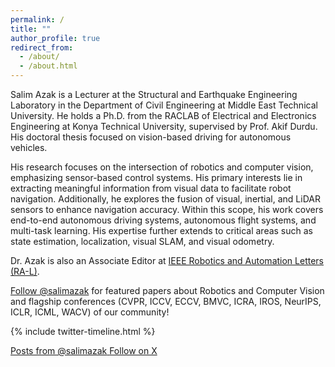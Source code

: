 ```yaml
---
permalink: /
title: ""
author_profile: true
redirect_from: 
  - /about/
  - /about.html
---
```


Salim Azak is a Lecturer at the Structural and Earthquake Engineering Laboratory in the Department of Civil Engineering at Middle East Technical University. He holds a Ph.D. from the RACLAB of Electrical and Electronics Engineering at Konya Technical University, supervised by Prof. Akif Durdu. His doctoral thesis focused on vision-based driving for autonomous vehicles.

His research focuses on the intersection of robotics and computer vision, emphasizing sensor-based control systems. His primary interests lie in extracting meaningful information from visual data to facilitate robot navigation. Additionally, he explores the fusion of visual, inertial, and LiDAR sensors to enhance navigation accuracy. Within this scope, his work covers end-to-end autonomous driving systems, autonomous flight systems, and multi-task learning. His expertise further extends to critical areas such as state estimation, localization, visual SLAM, and visual odometry.

Dr. Azak is also an Associate Editor at [IEEE Robotics and Automation Letters (RA-L)](https://www.ieee-ras.org/publications/ra-l).  

<a class="twitter-follow-button" href="https://twitter.com/salimazak">Follow @salimazak</a> <span>for featured papers about Robotics and Computer Vision and flagship conferences (CVPR, ICCV, ECCV, BMVC, ICRA, IROS, NeurIPS, ICLR, ICML, WACV) of our community!</span>  

<!--# News-->
{% include twitter-timeline.html %}

<div id="twitter-feed-container">
    <a href="https://twitter.com/salimazak" target="_blank" class="twitter-feed-header">
        <span>Posts from @salimazak</span>
        <span class="follow-text">Follow on X</span>
    </a>
    <div id="twitter-feed"></div>
</div>

<script>
fetch('/_pages/tweets.json')
    .then(response => {
        if (!response.ok) {
            throw new Error('Network response was not ok');
        }
        return response.json();
    })
    .then(data => {
        const twitterFeed = document.getElementById('twitter-feed');
        data.forEach(tweet => {
            const tweetElement = document.createElement('div');
            tweetElement.className = 'tweet';
            tweetElement.innerHTML = `
                <div class="tweet-header">
                    <img src="${tweet.profile_image_url}" alt="Profile Image" class="profile-image">
                    <a href="https://twitter.com/${tweet.username}" target="_blank" class="username">@${tweet.username}</a>
                    <span class="tweet-date">${new Date(tweet.created_at).toLocaleString()}</span>
                </div>
                <p>${tweet.text.replace(/(@\w+)/g, '<a href="https://twitter.com/$1" target="_blank">$1</a>')
                               .replace(/(#\w+)/g, '<a href="https://twitter.com/hashtag/$1" target="_blank">$1</a>')
                               .replace(/(https?:\/\/[^\s]+)/g, '<a href="$1" target="_blank">$1</a>')}</p>
            `;
            twitterFeed.appendChild(tweetElement);
        });
    })
    .catch(error => {
        console.error('There was a problem with the fetch operation:', error);
    });
</script>

<style>
    #twitter-feed {
        max-width: 600px;
        margin: 0 auto;
        font-family: Arial, sans-serif;
    }
    .tweet {
        border: 1px solid #e1e8ed;
        border-radius: 5px;
        padding: 10px;
        margin: 10px 0;
        background-color: #f5f8fa;
    }
    .tweet-header {
        display: flex;
        align-items: center;
        margin-bottom: 5px;
    }
    .profile-image {
        width: 40px;
        height: 40px;
        border-radius: 50%;
        margin-right: 10px;
    }
    .username {
        font-weight: bold;
        color: #1DA1F2;
        text-decoration: none;
        margin-right: 10px;
    }
    .username:hover {
        text-decoration: underline;
    }
    .tweet-date {
        color: #657786;
        font-size: 0.9em;
    }
    .tweet p {
        margin: 0;
    }
</style>

<style>
    #twitter-feed {
        max-width: 600px;
        margin: 0 auto;
        font-family: Arial, sans-serif;
    }
    .tweet {
        border: 1px solid #e1e8ed;
        border-radius: 5px;
        padding: 10px;
        margin: 10px 0;
        background-color: #f5f8fa;
    }
    .tweet-header {
        display: flex;
        align-items: center;
        margin-bottom: 5px;
    }
    .profile-image {
        width: 40px;
        height: 40px;
        border-radius: 50%;
        margin-right: 10px;
    }
    .username {
        font-weight: bold;
        color: #1DA1F2;
        text-decoration: none;
        margin-right: 10px;
    }
    .username:hover {
        text-decoration: underline;
    }
    .tweet-date {
        color: #657786;
        font-size: 0.9em;
    }
    .tweet p {
        margin: 0;
    }
</style>


<!--A data-driven personal website
======
Like many other Jekyll-based GitHub Pages templates, Academic Pages makes you separate the website's content from its form. The content & metadata of your website are in structured markdown files, while various other files constitute the theme, specifying how to transform that content & metadata into HTML pages. You keep these various markdown (.md), YAML (.yml), HTML, and CSS files in a public GitHub repository. Each time you commit and push an update to the repository, the [GitHub pages](https://pages.github.com/) service creates static HTML pages based on these files, which are hosted on GitHub's servers free of charge.

Many of the features of dynamic content management systems (like Wordpress) can be achieved in this fashion, using a fraction of the computational resources and with far less vulnerability to hacking and DDoSing. You can also modify the theme to your heart's content without touching the content of your site. If you get to a point where you've broken something in Jekyll/HTML/CSS beyond repair, your markdown files describing your talks, publications, etc. are safe. You can rollback the changes or even delete the repository and start over -- just be sure to save the markdown files! Finally, you can also write scripts that process the structured data on the site, such as [this one](https://github.com/academicpages/academicpages.github.io/blob/master/talkmap.ipynb) that analyzes metadata in pages about talks to display [a map of every location you've given a talk](https://academicpages.github.io/talkmap.html).

Getting started
======
1. Register a GitHub account if you don't have one and confirm your e-mail (required!)
1. Fork [this repository](https://github.com/academicpages/academicpages.github.io) by clicking the "fork" button in the top right. 
1. Go to the repository's settings (rightmost item in the tabs that start with "Code", should be below "Unwatch"). Rename the repository "[your GitHub username].github.io", which will also be your website's URL.
1. Set site-wide configuration and create content & metadata (see below -- also see [this set of diffs](http://archive.is/3TPas) showing what files were changed to set up [an example site](https://getorg-testacct.github.io) for a user with the username "getorg-testacct")
1. Upload any files (like PDFs, .zip files, etc.) to the files/ directory. They will appear at https://[your GitHub username].github.io/files/example.pdf.  
1. Check status by going to the repository settings, in the "GitHub pages" section

Site-wide configuration
------
The main configuration file for the site is in the base directory in [_config.yml](https://github.com/academicpages/academicpages.github.io/blob/master/_config.yml), which defines the content in the sidebars and other site-wide features. You will need to replace the default variables with ones about yourself and your site's github repository. The configuration file for the top menu is in [_data/navigation.yml](https://github.com/academicpages/academicpages.github.io/blob/master/_data/navigation.yml). For example, if you don't have a portfolio or blog posts, you can remove those items from that navigation.yml file to remove them from the header. 

Create content & metadata
------
For site content, there is one markdown file for each type of content, which are stored in directories like _publications, _talks, _posts, _teaching, or _pages. For example, each talk is a markdown file in the [_talks directory](https://github.com/academicpages/academicpages.github.io/tree/master/_talks). At the top of each markdown file is structured data in YAML about the talk, which the theme will parse to do lots of cool stuff. The same structured data about a talk is used to generate the list of talks on the [Talks page](https://academicpages.github.io/talks), each [individual page](https://academicpages.github.io/talks/2012-03-01-talk-1) for specific talks, the talks section for the [CV page](https://academicpages.github.io/cv), and the [map of places you've given a talk](https://academicpages.github.io/talkmap.html) (if you run this [python file](https://github.com/academicpages/academicpages.github.io/blob/master/talkmap.py) or [Jupyter notebook](https://github.com/academicpages/academicpages.github.io/blob/master/talkmap.ipynb), which creates the HTML for the map based on the contents of the _talks directory).

**Markdown generator**

I have also created [a set of Jupyter notebooks](https://github.com/academicpages/academicpages.github.io/tree/master/markdown_generator
) that converts a CSV containing structured data about talks or presentations into individual markdown files that will be properly formatted for the Academic Pages template. The sample CSVs in that directory are the ones I used to create my own personal website at stuartgeiger.com. My usual workflow is that I keep a spreadsheet of my publications and talks, then run the code in these notebooks to generate the markdown files, then commit and push them to the GitHub repository.

How to edit your site's GitHub repository
------
Many people use a git client to create files on their local computer and then push them to GitHub's servers. If you are not familiar with git, you can directly edit these configuration and markdown files directly in the github.com interface. Navigate to a file (like [this one](https://github.com/academicpages/academicpages.github.io/blob/master/_talks/2012-03-01-talk-1.md) and click the pencil icon in the top right of the content preview (to the right of the "Raw | Blame | History" buttons). You can delete a file by clicking the trashcan icon to the right of the pencil icon. You can also create new files or upload files by navigating to a directory and clicking the "Create new file" or "Upload files" buttons. 

Example: editing a markdown file for a talk
![Editing a markdown file for a talk](/images/editing-talk.png)

For more info
------
More info about configuring Academic Pages can be found in [the guide](https://academicpages.github.io/markdown/). The [guides for the Minimal Mistakes theme](https://mmistakes.github.io/minimal-mistakes/docs/configuration/) (which this theme was forked from) might also be helpful.-->
